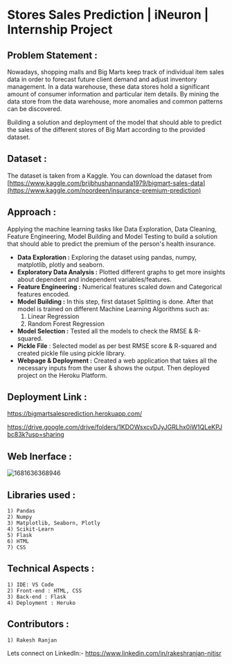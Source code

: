 # Stores Sales Prediction | iNeuron | Internship Project

## Problem Statement :

Nowadays, shopping malls and Big Marts keep track of individual item sales data in order to forecast future client demand and adjust inventory management. In a data warehouse, these data stores hold a significant amount of consumer information and particular item details. By mining the data store from the data warehouse, more anomalies and common patterns can be discovered.

Building a solution and deployment of the model that should able to predict the sales of the different stores of Big Mart according to the provided dataset.

## Dataset :

The dataset is taken from a Kaggle. You can download the dataset from [https://www.kaggle.com/brijbhushannanda1979/bigmart-sales-data](https://www.kaggle.com/noordeen/insurance-premium-prediction)

## Approach :

Applying the machine learning tasks like Data Exploration, Data Cleaning, Feature Engineering, Model Building and Model Testing to build a solution that should able to predict the premium of the person's health insurance.

- **Data Exploration :** Exploring the dataset using pandas, numpy, matplotlib, plotly and seaborn.
- **Exploratory Data Analysis :** Plotted different graphs to get more insights about dependent and independent variables/features.
- **Feature Engineering :** Numerical features scaled down and Categorical features encoded.
- **Model Building :** In this step, first dataset Splitting is done. After that model is trained on different Machine Learning Algorithms such as:
  1) Linear Regression
  2) Random Forest Regression
- **Model Selection :** Tested all the models to check the RMSE & R-squared.
- **Pickle File** : Selected model as per best RMSE score & R-squared and created pickle file using pickle library.
- **Webpage & Deployment :** Created a web application that takes all the necessary inputs from the user & shows the output. Then deployed project on the Heroku Platform.

## Deployment Link :

https://bigmartsalesprediction.herokuapp.com/

https://drive.google.com/drive/folders/1KDOWsxcvDJyJGRLhx0iW1QLeKPJbc83k?usp=sharing

## Web Inerface :

![1681636368946](image/README/1681636368946.png)

## Libraries used :

    1) Pandas
    2) Numpy
    3) Matplotlib, Seaborn, Plotly
    4) Scikit-Learn
    5) Flask
    6) HTML
    7) CSS

## Technical Aspects :

    1) IDE: VS Code
    2) Front-end : HTML, CSS
    3) Back-end : Flask
    4) Deployment : Heruko

## Contributors :

    1) Rakesh Ranjan

Lets connect on LinkedIn:- https://www.linkedin.com/in/rakeshranjan-nitjsr
